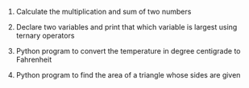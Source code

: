 1. Calculate the multiplication and sum of two numbers 

2. Declare two variables and print that which variable is largest using ternary operators 

3. Python program to convert the temperature in degree centigrade to Fahrenheit 

4. Python program to find the area of a triangle whose sides are given
